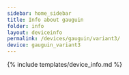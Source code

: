 ```yaml
---
sidebar: home_sidebar
title: Info about gauguin
folder: info
layout: deviceinfo
permalink: /devices/gauguin/variant3/
device: gauguin_variant3
---
```

{% include templates/device_info.md %}
